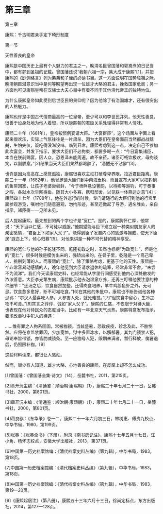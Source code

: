 # 第三章

第三章
康熙：千古明君亲手定下畸形制度

第一节
天性善良的皇帝

康熙是中国历史上最有个人魅力的君主之一。晚清名臣曾国藩和郭嵩焘的日记当中，都有梦到圣祖的记载。曾国藩还说“我朝六祖一宗，集大成于康熙”[1]，并把康熙的《庭训格言》列为弟弟和子侄的必读书目。这一方面说明在国势陵夷之际，晚清朝臣潜意识当中是何等盼望再出现一位雄才大略的君主，挽救国家危局；另一方面也可见康熙皇帝在汉族士大夫心目中有着不同于其他清代帝王的独特地位。

为什么康熙皇帝如此受到后世臣民的景仰呢？因为他除了有治国雄才，还有很突出的人格魅力。

康熙也许是中国古代情商最高的一位皇帝，至少可以和李世民并列。他天性善良，很善于设身处地为他人着想，所以康熙朝的君臣关系处理得非常有人情味。

康熙二十年（1681年），皇帝按惯例宴请大臣。“大宴群臣”，这个场面从字面上看起来很欢乐，实际上气氛往往是一片肃杀，因为大臣们在皇帝面前当然都战战兢兢，生怕失仪，饭吃得没滋没味。临到开席，康熙考虑到这一点，决定自己不参加此次宴会，并发下指示，要求大臣们不必拘束，都要多喝一点：“今日宴集诸臣，本当在朕前赐宴，因人众，恐恩泽未能周遍，故不亲莅。诸臣可畅饮极欢，毋拘谈笑，以副朕意。”[2]结果当天大臣们果然都喝醉了，“酒酣无不沾醉”[3]。

也许是因为高高在上感觉孤独，康熙很喜欢主动打破尊卑界限，拉近君臣距离。康熙二十一年（1682年），他曾邀请大臣们到中南海垂钓，而且宣布大家可以把钓到的鱼带回家，让孩子老婆尝尝鲜，“今于桥畔悬设罾网，以待卿等游钓，可于奏事之暇，各就水次举网得鱼，随其大小多寡，携归邸舍，以见朕一体燕适之意”[4]；康熙四十七年（1708年），他在外巡行的时候，专门请随行的大臣们到他的行宫里面参观游览，嘱咐他们随意遍观，勿拘形迹，甚至还做起了导游，遇名胜处，亲自指示，诸臣得一一见所未见。

后人提起康熙，最先想到的两个字也许是“宽仁”。是的，康熙胸怀仁厚，他常说：“天下当以仁感，不可徒以威服。”他期望能与臣下建立起一种类似朋友家人的亲密感情，“君臣上下如家人父子”。能得到臣子发自内心的感激与拥戴，使天下臣民“遐迩上下，倾心归慕”[5]，对他来讲是一种不可代替的精神享受。

康熙的宽仁与他的孙子乾隆不同。乾隆初政之时，虽然也标榜“为政宽仁”，但是他的“宽仁”，很多时候是模仿出来的，强矫出来的。在骨子里，乾隆是一个高己卑人、挑剔刻薄的人。而康熙的“宽仁”，除了策略考虑，更基于他的天性。康熙是一个非常容易动感情的人，晚年他见到大臣请求退休的疏章，经常非常不舍，“未尝不为流涕”。我们今天读康熙史料，也经常能从字里行间感受到他内心深处散发的浓浓善意。大臣李光第生病，康熙批示他去泡温泉疗养，还再三叮嘱他要注意的种种细节：“坐汤之后，饮食自然加些。还得肉食培养，羊牛鸡鹅鱼虾之外，无可忌。饮食愈多愈好，断不可减吃食。”[6]在其他的朱批中，康熙也不断告诫他各种忌讳：“尔汉人最喜吃人参，人参害人处，就死难觉。”[7]“但饮食中留心，生冷之物不可食。”[8]其言之谆谆，诚如“家人父子”。康熙的仁慈，不仅限于对待大臣，也表现在他对待民众的态度当中。比如有一年北京天气炎热，康熙特意发布指示，要求改善狱中犯人的待遇：

……惟有罪之人拘系囹圄，常被枷锁。当兹盛暑，恐致疾疫，轸念及此，不胜恻然。应将在京监禁罪囚，少加宽恤，狱中多置冰水，以解郁暑。其九门锁禁人犯，毋论奉旨带锁，亦皆酌减锁条。至一应枷号人犯，限期未满者，暂行释放，俟暑退后，仍照限补枷。[9]

这些材料读来，都很让人感动。

然而，很少有人知道，雄才大略、心地善良的康熙，在反腐上却不怎么成功。

[1]曾国藩：《曾国藩全集·诗文》（14），岳麓书社，2011，第215页。

[2]章开沅主编：《清通鉴：顺治朝·康熙朝》（1），康熙二十年七月二十一日，岳麓书社，2000，第801页。

[3]章开沅主编：《清通鉴：顺治朝·康熙朝》（1），康熙二十年七月二十一日，岳麓书社，2000，第801页。

[4]蒋良骐：《东华录》卷一二，康熙二十一年六月初三日，林树惠、傅贵九校点，中华书局，1980，第199页。

[5]张英：《张英全书》（下册），附录《南书房记注》，康熙十七年五月十七日，江小角、杨怀志校点，安徽大学出版社，2013，第371页。

[6]中国第一历史档案馆编：《清代档案史料丛编》（第九辑），中华书局，1983，第18页。

[7]中国第一历史档案馆编：《清代档案史料丛编》（第九辑），中华书局，1983，第18页。

[8]中国第一历史档案馆编：《清代档案史料丛编》（第九辑），中华书局，1983，第19—20页。

[9]《康熙起居注》（第八册），康熙五十三年六月十三日，徐尚定标点，东方出版社，2014，第127—128页。